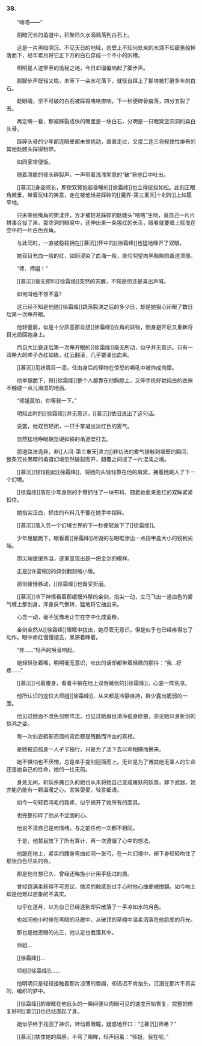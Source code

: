 ### 38.

　　“嘀嗒——”

　　阴暗冗长的甬道中，积聚已久水滴溅落到白石上。

　　这是一片黑暗阴沉、不见天日的地域，岩壁上不知何处来的水滴不知疲惫般掉落而下，经年累月将它正下方的白石穿成一个不小的凹槽。

　　明明是人迹罕至的诡秘之地，今日却偏偏响起了脚步声。

　　那脚步声既轻又稳，未等下一朵水花落下，就径自踩上了那块被打磨多年的白石。

　　眨眼睛，坚不可破的白石被踩得咯咯直响，下一秒便碎骨崩落，四分五裂了去。

　　再定睛一看，那被踩裂成块的哪里是一块白石，分明是一只眼窝空洞洞的森白头骨。

　　踩碎头骨的少年郎连眼皮都未曾挑动，直直走过，又接二连三将规律性排布的其他骷髅头踩得粉碎。

　　如同家常便饭。

　　随着清脆的骨头碎裂声，一声带着浅浅笑意的“破”自他口中吐出。

　　[[慕沉]]身姿颀长，即使双臂抱起昏睡的[[徐霜绛]]也立得挺拔如松。此刻正眼角微垂，带着玩味的笑意，走在被他轻易踩碎的[[魔界-第三重天|十刹阵]]上如履平地。

　　只未等他嘴角的笑漾开，方才被轻易踩碎的骷髅头“咯咯”生响，竟自己一片片拼凑合拢了来。那空洞的眼窝中，还伸出来一条猩红的长舌，眼看就要缠上摇曳在空中的一片白色衣角。

　　与此同时，一直被稳稳拥在[[慕沉]]怀中的[[徐霜绛]]也猛地睁开了双眼。

　　她双目充血一般的红，如同浸染了血海一般，直勾勾望向黑黝黝的甬道顶部。

　　“师、师姐！”

　　[[慕沉]]毫无预料[[徐霜绛]]突然的苏醒，不知是惊还是喜出声喊。

　　如何叫他不惊不喜?

　　这已经不知是他随[[徐霜绛]]跳落裂渊之后的多少日，却是她狠心闭眼了数日后第一次睁开眼。

　　他轻蹙眉，似是十分厌恶那肖想[[徐霜绛]]衣角的妖物，侧身避开后又重新将目光投回她身上。

　　而自大比昏迷后第一次睁开眼的[[徐霜绛]]毫无所动，似乎并无意识。只有一双睁大的眸子赤红如练，红云翻滚，几乎要涌出血来。

　　[[慕沉]]见状眉目一凛，任由身后的怪物在惊恐的嘶吼中被炸成肉糜。

　　他单腿跪下，将[[徐霜绛]]整个人都靠在他胸膛上，又伸手抚好她纯白的衣袂不触碰一点儿潮湿的地面。

　　“师姐莫怕，你等我一下。”

　　明知此时的[[徐霜绛]]并无意识，[[慕沉]]依旧说出了这句话。

　　说罢，他双目轻闭，一只手掌凝出淡红色的雾气。

　　忽然猛地睁眼朝坚硬如铁的甬道壁打去。

　　那道路法诡异，非[[人间-第三重天|灵力]]非功法的雾气接触到墙壁的瞬间，整条冗长黑暗的甬道幻境忽然破裂而开，翻覆之间成了一片混沌之境。

　　[[慕沉]]轻轻抱起[[徐霜绛]]，将她的头轻轻靠在他的肩窝，拥着她跳入了下一个幻境。

　　[[徐霜绛]]落在少年身侧的手臂抓住了一块布料，随着她愈来愈红的双眸紧紧扣住。

　　她指尖泛白，抓住的布料几乎要在她手中捏碎。

　　[[慕沉]]落入另一个幻境世界的下一秒便轻放下了[[徐霜绛]]。

　　少年屈腿跪下，眼看着[[徐霜绛]]尽毁的左眼眶渗出一点指甲盖大小的锐利尖端。

　　那尖端缓缓外溢，逐渐显现出是一把金剑的模样。

　　正是[[许宴稹]]的佩剑翻刻缩小版。

　　那剑缓慢移动，[[徐霜绛]]也备受折磨。

　　[[慕沉]]冷下神情看着那缓慢外移的金剑，指尖一动，立马飞出一道血色的雾气缠上那剑身，浑身戾气倒转，猛地将它抽出来。

　　心念一动，毫不犹豫地让它在空中化成齑粉。

　　金剑全然从[[徐霜绛]]眼眶中拔出，她尽管无意识，但是似乎也已经疼得忘了动作。眼中赤红慢慢褪去，呆滞着睁着。

　　“疼……”轻声的唤音响起。

　　她轻轻张着嘴，明明毫无意识，吐出的话却都带着轻微的颤抖：“我…好疼……”

　　[[慕沉]]弓着腰身，看着平躺在地上双唇微张的[[徐霜绛]]，心底一阵荒凉。

　　他所认识的这位大师姐[[徐霜绛]]，从来都是冷静自持，鲜少露出脆弱的一面。

　　他见过她面不改色剑劈阵法，也见过她眉目清冷孤身砍狼，亦见她以身折剑的惊鸿之姿。

　　每一次仙姿鹤影亮丽的背后都是残酷而冷血的真相。

　　是她被迫孤身一人孑孓独行，只是为了活下去以命相搏而换来。

　　她不惧怕也不厌憎，总是单手提剑迎面而上。无论是为了博其他无辜人的生命还是她自己的性命，她的一往无前。

　　身处无间，斩妖杀魔已久的她也从未将她自己变成屠妖的妖兽。卸下武器，她亦能仍能有一颗温暖之心。言笑晏晏，轻言细语。

　　如今一句轻若鸿毛的我疼，似乎揭开了她所有的面具。

　　也完整扣碎了他从不坚固的心。

　　他说不清自己是何情绪，与之前任何一次都不相同。

　　于是，他暂且放下了所有算计，再一次遵循了心中的想法。

　　他跪在地上，紧实的腰身弯曲如同一张弓，在一片幻境中，俯下身轻轻吻住了那张血色尽失的唇。

　　那是他肖想已久、曾经还略施小计用手抚过的唇。

　　曾经饱满柔软得不可思议，微凉的触感划过手心时他心曲便被搅翻。如今吻上却是他难以想象的不真实。

　　似乎在逐月，以为自己已经逐到却只散落了一手凉如水的月色。

　　也如同他小时候在黑暗的马厩中，从破顶的草棚中温柔洒落在他脸庞的月光。

　　那也是她恩赐的光芒，他认定也栽落其中。

　　师姐…

　　[[徐霜绛]]…

　　师姐[[徐霜绛]]……

　　他明明只是轻轻接触着那片凉薄的唇瓣，却迟迟不肯抬头，沉溺在那片不真实的、编织的梦中。

　　[[徐霜绛]]的眼眶在他低头的一瞬间便以肉眼可见的速度开始恢复，完整的修复好时[[慕沉]]也已经直起了身。

　　她似乎终于找回了神识，转动着眼瞳，疑惑地开口：“[[慕沉]]师弟？”

　　[[慕沉]]扶住她的肩膀，半弯了眼眸，轻声回着：“师姐，我在呢。”
